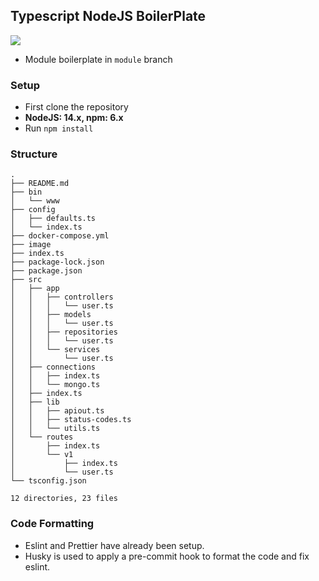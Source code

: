 ## Typescript NodeJS BoilerPlate

![](https://img.shields.io/badge/typescript-node-blue)

- Module boilerplate in `module` branch

### Setup

- First clone the repository
- <b>NodeJS: 14.x, npm: 6.x</b>
- Run `npm install`

### Structure

```
.
├── README.md
├── bin
│   └── www
├── config
│   ├── defaults.ts
│   └── index.ts
├── docker-compose.yml
├── image
├── index.ts
├── package-lock.json
├── package.json
├── src
│   ├── app
│   │   ├── controllers
│   │   │   └── user.ts
│   │   ├── models
│   │   │   └── user.ts
│   │   ├── repositories
│   │   │   └── user.ts
│   │   └── services
│   │       └── user.ts
│   ├── connections
│   │   ├── index.ts
│   │   └── mongo.ts
│   ├── index.ts
│   ├── lib
│   │   ├── apiout.ts
│   │   ├── status-codes.ts
│   │   └── utils.ts
│   └── routes
│       ├── index.ts
│       └── v1
│           ├── index.ts
│           └── user.ts
└── tsconfig.json

12 directories, 23 files
```

### Code Formatting

- Eslint and Prettier have already been setup.
- Husky is used to apply a pre-commit hook to format the code and fix eslint.
